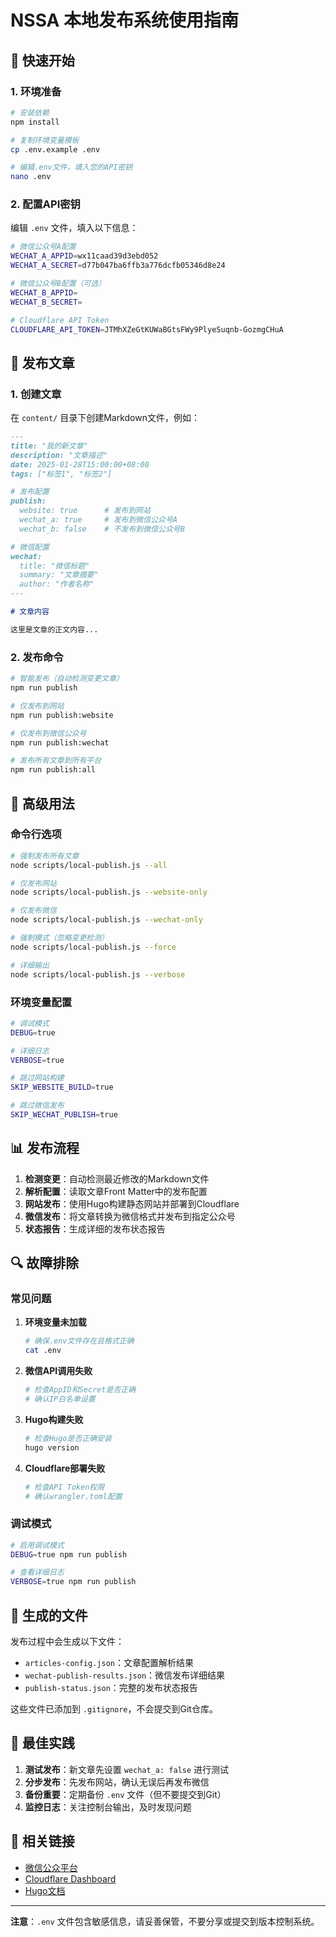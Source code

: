 # NSSA 本地发布系统使用指南

## 🚀 快速开始

### 1. 环境准备

```bash
# 安装依赖
npm install

# 复制环境变量模板
cp .env.example .env

# 编辑.env文件，填入您的API密钥
nano .env
```

### 2. 配置API密钥

编辑 `.env` 文件，填入以下信息：

```bash
# 微信公众号A配置
WECHAT_A_APPID=wx11caad39d3ebd052
WECHAT_A_SECRET=d77b047ba6ffb3a776dcfb05346d8e24

# 微信公众号B配置（可选）
WECHAT_B_APPID=
WECHAT_B_SECRET=

# Cloudflare API Token
CLOUDFLARE_API_TOKEN=JTMhXZeGtKUWaBGtsFWy9PlyeSuqnb-GozmgCHuA
```

## 📝 发布文章

### 1. 创建文章

在 `content/` 目录下创建Markdown文件，例如：

```markdown
---
title: "我的新文章"
description: "文章描述"
date: 2025-01-28T15:00:00+08:00
tags: ["标签1", "标签2"]

# 发布配置
publish:
  website: true      # 发布到网站
  wechat_a: true     # 发布到微信公众号A
  wechat_b: false    # 不发布到微信公众号B

# 微信配置
wechat:
  title: "微信标题"
  summary: "文章摘要"
  author: "作者名称"
---

# 文章内容

这里是文章的正文内容...
```

### 2. 发布命令

```bash
# 智能发布（自动检测变更文章）
npm run publish

# 仅发布到网站
npm run publish:website

# 仅发布到微信公众号
npm run publish:wechat

# 发布所有文章到所有平台
npm run publish:all
```

## 🔧 高级用法

### 命令行选项

```bash
# 强制发布所有文章
node scripts/local-publish.js --all

# 仅发布网站
node scripts/local-publish.js --website-only

# 仅发布微信
node scripts/local-publish.js --wechat-only

# 强制模式（忽略变更检测）
node scripts/local-publish.js --force

# 详细输出
node scripts/local-publish.js --verbose
```

### 环境变量配置

```bash
# 调试模式
DEBUG=true

# 详细日志
VERBOSE=true

# 跳过网站构建
SKIP_WEBSITE_BUILD=true

# 跳过微信发布
SKIP_WECHAT_PUBLISH=true
```

## 📊 发布流程

1. **检测变更**：自动检测最近修改的Markdown文件
2. **解析配置**：读取文章Front Matter中的发布配置
3. **网站发布**：使用Hugo构建静态网站并部署到Cloudflare
4. **微信发布**：将文章转换为微信格式并发布到指定公众号
5. **状态报告**：生成详细的发布状态报告

## 🔍 故障排除

### 常见问题

1. **环境变量未加载**
   ```bash
   # 确保.env文件存在且格式正确
   cat .env
   ```

2. **微信API调用失败**
   ```bash
   # 检查AppID和Secret是否正确
   # 确认IP白名单设置
   ```

3. **Hugo构建失败**
   ```bash
   # 检查Hugo是否正确安装
   hugo version
   ```

4. **Cloudflare部署失败**
   ```bash
   # 检查API Token权限
   # 确认wrangler.toml配置
   ```

### 调试模式

```bash
# 启用调试模式
DEBUG=true npm run publish

# 查看详细日志
VERBOSE=true npm run publish
```

## 📁 生成的文件

发布过程中会生成以下文件：

- `articles-config.json`：文章配置解析结果
- `wechat-publish-results.json`：微信发布详细结果
- `publish-status.json`：完整的发布状态报告

这些文件已添加到 `.gitignore`，不会提交到Git仓库。

## 🎯 最佳实践

1. **测试发布**：新文章先设置 `wechat_a: false` 进行测试
2. **分步发布**：先发布网站，确认无误后再发布微信
3. **备份重要**：定期备份 `.env` 文件（但不要提交到Git）
4. **监控日志**：关注控制台输出，及时发现问题

## 🔗 相关链接

- [微信公众平台](https://mp.weixin.qq.com/)
- [Cloudflare Dashboard](https://dash.cloudflare.com/)
- [Hugo文档](https://gohugo.io/documentation/)

---

**注意**：`.env` 文件包含敏感信息，请妥善保管，不要分享或提交到版本控制系统。
